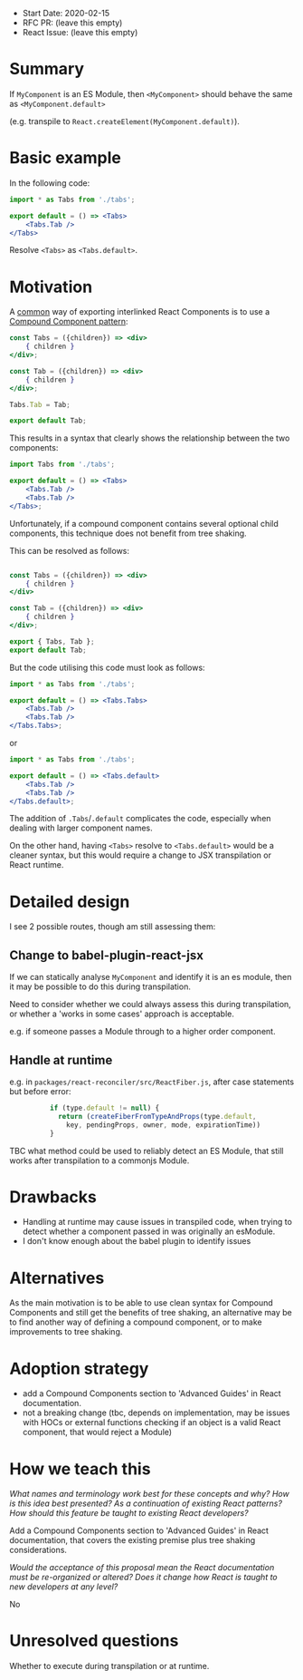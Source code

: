 - Start Date: 2020-02-15
- RFC PR: (leave this empty)
- React Issue: (leave this empty)

# Summary

If `MyComponent` is an ES Module, then `<MyComponent>` should behave the same as `<MyComponent.default>`

(e.g. transpile to `React.createElement(MyComponent.default)`).

# Basic example

In the following code:

```jsx
import * as Tabs from './tabs';

export default = () => <Tabs>
    <Tabs.Tab />
</Tabs>
```

Resolve `<Tabs>` as `<Tabs.default>`.

# Motivation

A [common](https://kentcdodds.com/blog/compound-components-with-react-hooks) way of exporting interlinked React Components is to use a [Compound Component pattern](https://egghead.io/lessons/react-write-compound-components):

```jsx
const Tabs = ({children}) => <div>
    { children }
</div>;

const Tab = ({children}) => <div>
    { children }
</div>;

Tabs.Tab = Tab;

export default Tab;
```

This results in a syntax that clearly shows the relationship between the two components:

```jsx
import Tabs from './tabs';

export default = () => <Tabs>
    <Tabs.Tab />
    <Tabs.Tab />
</Tabs>;
```

Unfortunately, if a compound component contains several optional child components, this technique does not benefit from tree shaking.

This can be resolved as follows:

```jsx

const Tabs = ({children}) => <div>
    { children }
</div>

const Tab = ({children}) => <div>
    { children }
</div>;

export { Tabs, Tab };
export default Tab;
```

But the code utilising this code must look as follows:

```jsx
import * as Tabs from './tabs';

export default = () => <Tabs.Tabs>
    <Tabs.Tab />
    <Tabs.Tab />
</Tabs.Tabs>;
```

or

```jsx
import * as Tabs from './tabs';

export default = () => <Tabs.default>
    <Tabs.Tab />
    <Tabs.Tab />
</Tabs.default>;
```

The addition of `.Tabs`/`.default` complicates the code, especially when dealing with larger component names.

On the other hand, having `<Tabs>` resolve to `<Tabs.default>` would be a cleaner syntax, but this would require a change to JSX transpilation or React runtime.

# Detailed design

I see 2 possible routes, though am still assessing them:

## Change to babel-plugin-react-jsx

If we can statically analyse `MyComponent` and identify it is an es module, then it may be possible to do this during transpilation.

Need to consider whether we could always assess this during transpilation, or whether a 'works in some cases' approach is acceptable.

e.g. if someone passes a Module through to a higher order component.

## Handle at runtime

e.g. in `packages/react-reconciler/src/ReactFiber.js`, after case statements but before error:

```js
          if (type.default != null) {
            return (createFiberFromTypeAndProps(type.default,
              key, pendingProps, owner, mode, expirationTime))
          }
```

TBC what method could be used to reliably detect an ES Module, that still works after transpilation to a commonjs Module.

# Drawbacks

- Handling at runtime may cause issues in transpiled code, when trying to detect whether a component passed in was originally an esModule.
- I don't know enough about the babel plugin to identify issues

# Alternatives

As the main motivation is to be able to use clean syntax for Compound Components and still get the benefits of tree shaking, an alternative may be to find another way of defining a compound component, or to make improvements to tree shaking.

# Adoption strategy

- add a Compound Components section to 'Advanced Guides' in React documentation.
- not a breaking change (tbc, depends on implementation, may be issues with HOCs or external functions checking if an object is a valid React component, that would reject a Module)

# How we teach this

*What names and terminology work best for these concepts and why? How is this
idea best presented? As a continuation of existing React patterns?*
*How should this feature be taught to existing React developers?*

Add a Compound Components section to 'Advanced Guides' in React documentation, that covers the existing premise plus tree shaking considerations.

*Would the acceptance of this proposal mean the React documentation must be
re-organized or altered?*
*Does it change how React is taught to new developers at any level?*

No


# Unresolved questions

Whether to execute during transpilation or at runtime.
